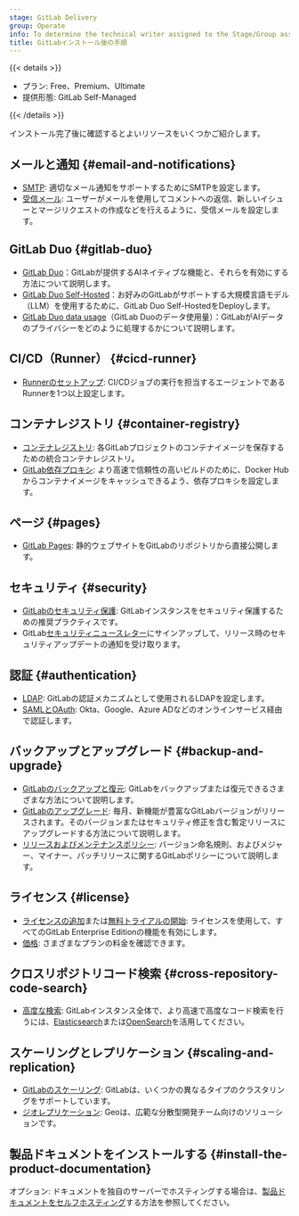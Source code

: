 ```yaml
---
stage: GitLab Delivery
group: Operate
info: To determine the technical writer assigned to the Stage/Group associated with this page, see https://handbook.gitlab.com/handbook/product/ux/technical-writing/#assignments
title: GitLabインストール後の手順
---
```


{{< details >}}

- プラン: Free、Premium、Ultimate
- 提供形態: GitLab Self-Managed

{{< /details >}}

インストール完了後に確認するとよいリソースをいくつかご紹介します。

## メールと通知 {#email-and-notifications}

- [SMTP](https://docs.gitlab.com/omnibus/settings/smtp.html): 適切なメール通知をサポートするためにSMTPを設定します。
- [受信メール](../administration/incoming_email.md): ユーザーがメールを使用してコメントへの返信、新しいイシューとマージリクエストの作成などを行えるように、受信メールを設定します。

## GitLab Duo {#gitlab-duo}

- [GitLab Duo](../user/gitlab_duo/_index.md)：GitLabが提供するAIネイティブな機能と、それらを有効にする方法について説明します。
- [GitLab Duo Self-Hosted](../administration/gitlab_duo_self_hosted/_index.md)：お好みのGitLabがサポートする大規模言語モデル（LLM）を使用するために、GitLab Duo Self-HostedをDeployします。
- [GitLab Duo data usage](../user/gitlab_duo/data_usage.md)（GitLab Duoのデータ使用量）：GitLabがAIデータのプライバシーをどのように処理するかについて説明します。

## CI/CD（Runner） {#cicd-runner}

- [Runnerのセットアップ](https://docs.gitlab.com/runner/): CI/CDジョブの実行を担当するエージェントであるRunnerを1つ以上設定します。

## コンテナレジストリ {#container-registry}

- [コンテナレジストリ](../administration/packages/container_registry.md): 各GitLabプロジェクトのコンテナイメージを保存するための統合コンテナレジストリ。
- [GitLab依存プロキシ](../administration/packages/dependency_proxy.md): より高速で信頼性の高いビルドのために、Docker Hubからコンテナイメージをキャッシュできるよう、依存プロキシを設定します。

## ページ {#pages}

- [GitLab Pages](../user/project/pages/_index.md): 静的ウェブサイトをGitLabのリポジトリから直接公開します。

## セキュリティ {#security}

- [GitLabのセキュリティ保護](../security/_index.md): GitLabインスタンスをセキュリティ保護するための推奨プラクティスです。
- GitLab[セキュリティニュースレター](https://about.gitlab.com/company/preference-center/)にサインアップして、リリース時のセキュリティアップデートの通知を受け取ります。

## 認証 {#authentication}

- [LDAP](../administration/auth/ldap/_index.md): GitLabの認証メカニズムとして使用されるLDAPを設定します。
- [SAMLとOAuth](../integration/omniauth.md): Okta、Google、Azure ADなどのオンラインサービス経由で認証します。

## バックアップとアップグレード {#backup-and-upgrade}

- [GitLabのバックアップと復元](../administration/backup_restore/_index.md): GitLabをバックアップまたは復元できるさまざまな方法について説明します。
- [GitLabのアップグレード](../update/_index.md): 毎月、新機能が豊富なGitLabバージョンがリリースされます。そのバージョンまたはセキュリティ修正を含む暫定リリースにアップグレードする方法について説明します。
- [リリースおよびメンテナンスポリシー](../policy/maintenance.md): バージョン命名規則、およびメジャー、マイナー、パッチリリースに関するGitLabポリシーについて説明します。

## ライセンス {#license}

- [ライセンスの追加](../administration/license.md)または[無料トライアルの開始](https://about.gitlab.com/free-trial/): ライセンスを使用して、すべてのGitLab Enterprise Editionの機能を有効にします。
- [価格](https://about.gitlab.com/pricing/): さまざまなプランの料金を確認できます。

## クロスリポジトリコード検索 {#cross-repository-code-search}

- [高度な検索](../integration/advanced_search/elasticsearch.md): GitLabインスタンス全体で、より高速で高度なコード検索を行うには、[Elasticsearch](https://www.elastic.co/)または[OpenSearch](https://opensearch.org/)を活用してください。

## スケーリングとレプリケーション {#scaling-and-replication}

- [GitLabのスケーリング](../administration/reference_architectures/_index.md): GitLabは、いくつかの異なるタイプのクラスタリングをサポートしています。
- [ジオレプリケーション](../administration/geo/_index.md): Geoは、広範な分散型開発チーム向けのソリューションです。

## 製品ドキュメントをインストールする {#install-the-product-documentation}

オプション: ドキュメントを独自のサーバーでホスティングする場合は、[製品ドキュメントをセルフホスティング](../administration/docs_self_host.md)する方法を参照してください。
